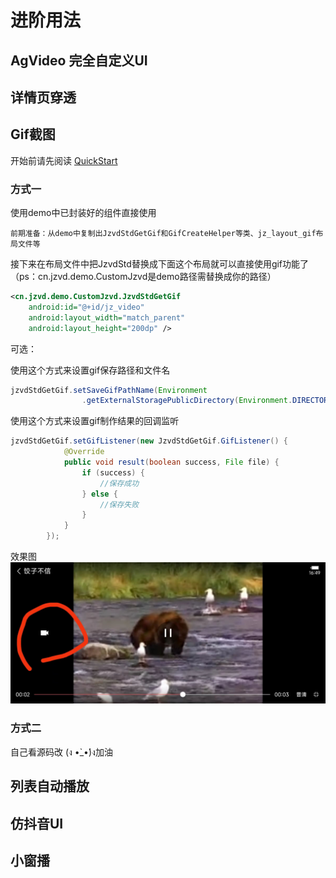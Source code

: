 # 进阶用法

## AgVideo 完全自定义UI
## 详情页穿透
## Gif截图
开始前请先阅读 [QuickStart](quick-start.md)
### 方式一
使用demo中已封装好的组件直接使用

    前期准备：从demo中复制出JzvdStdGetGif和GifCreateHelper等类、jz_layout_gif布局文件等

接下来在布局文件中把JzvdStd替换成下面这个布局就可以直接使用gif功能了（ps：cn.jzvd.demo.CustomJzvd是demo路径需替换成你的路径）
```xml
<cn.jzvd.demo.CustomJzvd.JzvdStdGetGif
    android:id="@+id/jz_video"
    android:layout_width="match_parent"
    android:layout_height="200dp" />
```
可选：

使用这个方式来设置gif保存路径和文件名
```java
jzvdStdGetGif.setSaveGifPathName(Environment
                .getExternalStoragePublicDirectory(Environment.DIRECTORY_DCIM) + "/jiaozi-" + System.currentTimeMillis() + ".gif");
```
使用这个方式来设置gif制作结果的回调监听
```java
jzvdStdGetGif.setGifListener(new JzvdStdGetGif.GifListener() {
            @Override
            public void result(boolean success, File file) {
                if (success) {
                    //保存成功
                } else {
                    //保存失败
                }
            }
        });
```
效果图
![image](./img/gif.jpg)

### 方式二
自己看源码改 (ง •̀_•́)ง加油


## 列表自动播放
## 仿抖音UI
## 小窗播
